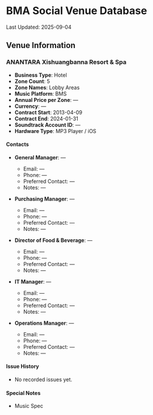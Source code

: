 # BMA Social Venue Database

Last Updated: 2025-09-04

## Venue Information

### ANANTARA Xishuangbanna Resort & Spa
- **Business Type**: Hotel
- **Zone Count**: 5
- **Zone Names**: Lobby Areas
- **Music Platform**: BMS
- **Annual Price per Zone**: —
- **Currency**: —
- **Contract Start**: 2013-04-09
- **Contract End**: 2024-01-31
- **Soundtrack Account ID**: —
- **Hardware Type**: MP3 Player / iOS

#### Contacts
- **General Manager**: —
  - Email: —
  - Phone: —
  - Preferred Contact: —
  - Notes: —

- **Purchasing Manager**: —
  - Email: —
  - Phone: —
  - Preferred Contact: —
  - Notes: —

- **Director of Food & Beverage**: —
  - Email: —
  - Phone: —
  - Preferred Contact: —
  - Notes: —

- **IT Manager**: —
  - Email: —
  - Phone: —
  - Preferred Contact: —
  - Notes: —

- **Operations Manager**: —
  - Email: —
  - Phone: —
  - Preferred Contact: —
  - Notes: —

#### Issue History
- No recorded issues yet.

#### Special Notes
- Music Spec
